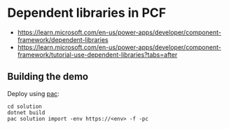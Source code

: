 # Dependent libraries in PCF
* https://learn.microsoft.com/en-us/power-apps/developer/component-framework/dependent-libraries
* https://learn.microsoft.com/en-us/power-apps/developer/component-framework/tutorial-use-dependent-libraries?tabs=after

## Building the demo
Deploy using [pac](https://learn.microsoft.com/en-us/power-platform/developer/cli/introduction?tabs=windows):

```pwsh
cd solution
dotnet build
pac solution import -env https://<env> -f -pc
```